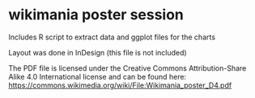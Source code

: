 # wikimania poster session 
Includes R script to extract data and ggplot files for the charts

Layout was done in InDesign (this file is not included) 

The PDF file is licensed under the Creative Commons Attribution-Share Alike 4.0 International license and can be found here: https://commons.wikimedia.org/wiki/File:Wikimania_poster_D4.pdf
